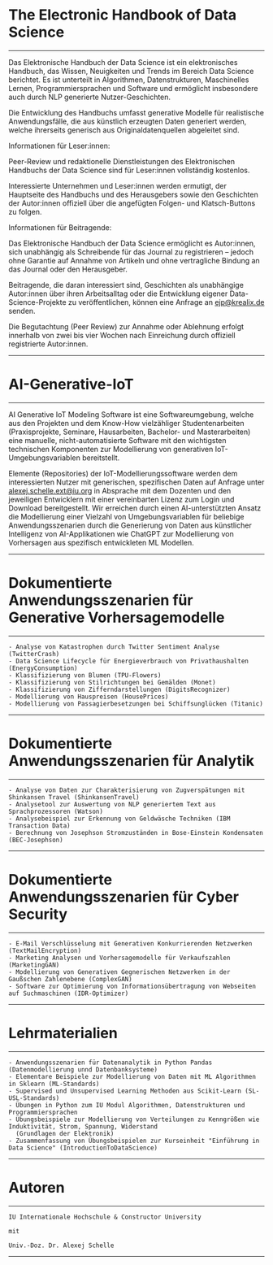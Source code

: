 # The Electronic Handbook of Data Science

*********************************************************************************************************************

Das Elektronische Handbuch der Data Science ist ein elektronisches Handbuch, das Wissen, Neuigkeiten und Trends im Bereich Data Science berichtet. Es ist unterteilt in Algorithmen, Datenstrukturen, Maschinelles Lernen, Programmiersprachen und Software und ermöglicht insbesondere auch durch NLP generierte Nutzer-Geschichten.

Die Entwicklung des Handbuchs umfasst generative Modelle für realistische Anwendungsfälle, die aus künstlich erzeugten Daten generiert werden, welche ihrerseits generisch aus Originaldatenquellen abgeleitet sind.

Informationen für Leser:innen:

Peer-Review und redaktionelle Dienstleistungen des Elektronischen Handbuchs der Data Science sind für Leser:innen vollständig kostenlos.

Interessierte Unternehmen und Leser:innen werden ermutigt, der Hauptseite des Handbuchs und des Herausgebers sowie den Geschichten der Autor:innen offiziell über die angefügten Folgen- und Klatsch-Buttons zu folgen.

Informationen für Beitragende:

Das Elektronische Handbuch der Data Science ermöglicht es Autor:innen, sich unabhängig als Schreibende für das Journal zu registrieren – jedoch ohne Garantie auf Annahme von Artikeln und ohne vertragliche Bindung an das Journal oder den Herausgeber.

Beitragende, die daran interessiert sind, Geschichten als unabhängige Autor:innen über ihren Arbeitsalltag oder die Entwicklung eigener Data-Science-Projekte zu veröffentlichen, können eine Anfrage an ejp@krealix.de senden.

Die Begutachtung (Peer Review) zur Annahme oder Ablehnung erfolgt innerhalb von zwei bis vier Wochen nach Einreichung durch offiziell registrierte Autor:innen.

*********************************************************************************************************************

# AI-Generative-IoT

*********************************************************************************************************************

AI Generative IoT Modeling Software ist eine Softwareumgebung, welche aus den Projekten und dem Know-How vielzähliger Studentenarbeiten (Praxisprojekte, Seminare, Hausarbeiten, Bachelor- und Masterarbeiten) eine manuelle, nicht-automatisierte Software 
mit den wichtigsten technischen Komponenten zur Modellierung von generativen IoT-Umgebungsvariablen bereitstellt.

Elemente (Repositories) der IoT-Modellierungssoftware werden dem interessierten Nutzer mit generischen, spezifischen Daten auf Anfrage unter alexej.schelle.ext@iu.org in Absprache mit dem Dozenten und den jeweiligen Entwicklern mit einer vereinbarten Lizenz zum Login und Download bereitgestellt. Wir erreichen durch einen AI-unterstützten Ansatz die Modellierung einer Vielzahl von Umgebungsvariablen für beliebige Anwendungsszenarien durch die Generierung von Daten aus künstlicher Intelligenz von AI-Applikationen wie ChatGPT zur Modellierung von Vorhersagen aus spezifisch entwickleten ML Modellen.

*********************************************************************************************************************

# Dokumentierte Anwendungsszenarien für Generative Vorhersagemodelle

*********************************************************************************************************************

    - Analyse von Katastrophen durch Twitter Sentiment Analyse (TwitterCrash)
    - Data Science Lifecycle für Energieverbrauch von Privathaushalten (EnergyConsumption)
    - Klassifizierung von Blumen (TPU-Flowers)
    - Klassifizierung von Stilrichtungen bei Gemälden (Monet)
    - Klassifizierung von Zifferndarstellungen (DigitsRecognizer)
    - Modellierung von Hauspreisen (HousePrices)
    - Modellierung von Passagierbesetzungen bei Schiffsunglücken (Titanic)

*********************************************************************************************************************

# Dokumentierte Anwendungsszenarien für Analytik

*********************************************************************************************************************

    - Analyse von Daten zur Charakterisierung von Zugverspätungen mit Shinkansen Travel (ShinkansenTravel)
    - Analysetool zur Auswertung von NLP generiertem Text aus Sprachprozessoren (Watson)
    - Analysebeispiel zur Erkennung von Geldwäsche Techniken (IBM Transaction Data)
    - Berechnung von Josephson Stromzuständen in Bose-Einstein Kondensaten (BEC-Josephson)
 
 ********************************************************************************************************************

# Dokumentierte Anwendungsszenarien für Cyber Security

*********************************************************************************************************************

    - E-Mail Verschlüsselung mit Generativen Konkurrierenden Netzwerken (TextMailEncryption)
    - Marketing Analysen und Vorhersagemodelle für Verkaufszahlen (MarketingGAN)
    - Modellierung von Generativen Gegnerischen Netzwerken in der Gaußschen Zahlenebene (ComplexGAN)
    - Software zur Optimierung von Informationsübertragung von Webseiten auf Suchmaschinen (IDR-Optimizer)

*********************************************************************************************************************

# Lehrmaterialien

*********************************************************************************************************************

    - Anwendungsszenarien für Datenanalytik in Python Pandas (Datenmodellierung unnd Datenbanksysteme)
    - Elementare Beispiele zur Modellierung von Daten mit ML Algorithmen in Sklearn (ML-Standards)
    - Supervised und Unsupervised Learning Methoden aus Scikit-Learn (SL-USL-Standards)
    - Übungen in Python zum IU Modul Algorithmen, Datenstrukturen und Programmiersprachen
    - Übungsbeispiele zur Modellierung von Verteilungen zu Kenngrößen wie Induktivität, Strom, Spannung, Widerstand 
      (Grundlagen der Elektronik)
    - Zusammenfassung von Übungsbeispielen zur Kurseinheit "Einführung in Data Science" (IntroductionToDataScience)

*********************************************************************************************************************

# Autoren

*********************************************************************************************************************

    IU Internationale Hochschule & Constructor University 
    
    mit
    
    Univ.-Doz. Dr. Alexej Schelle

*********************************************************************************************************************
